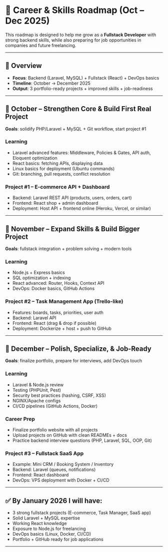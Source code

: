 # 🚀 Career & Skills Roadmap (Oct – Dec 2025)

This roadmap is designed to help me grow as a **Fullstack Developer** with strong backend skills, while also preparing for job opportunities in companies and future freelancing.

---

## 🎯 Overview
- **Focus**: Backend (Laravel, MySQL) + Fullstack (React) + DevOps basics  
- **Timeline**: October → December 2025  
- **Output**: 3 portfolio-ready projects + improved skills + job-readiness  

---

## 📅 October – Strengthen Core & Build First Real Project
**Goals**: solidify PHP/Laravel + MySQL + Git workflow, start project #1  

### Learning
- Laravel advanced features: Middleware, Policies & Gates, API auth, Eloquent optimization  
- React basics: fetching APIs, displaying data  
- Linux basics for deployment (Ubuntu commands)  
- Git: branching, pull requests, conflict resolution  

### Project #1 – **E-commerce API + Dashboard**
- Backend: Laravel REST API (products, users, orders, cart)  
- Frontend: React shop + admin dashboard  
- Deployment: Host API + frontend online (Heroku, Vercel, or similar)  

---

## 📅 November – Expand Skills & Build Bigger Project
**Goals**: fullstack integration + problem solving + modern tools  

### Learning
- Node.js + Express basics  
- SQL optimization + indexing  
- React advanced: Router, Hooks, Context API  
- DevOps: Docker basics, GitHub Actions  

### Project #2 – **Task Management App (Trello-like)**
- Features: boards, tasks, priorities, user auth  
- Backend: Laravel API  
- Frontend: React (drag & drop if possible)  
- Deployment: Dockerize + host + push to GitHub  

---

## 📅 December – Polish, Specialize, & Job-Ready
**Goals**: finalize portfolio, prepare for interviews, add DevOps touch  

### Learning
- Laravel & Node.js review  
- Testing (PHPUnit, Pest)  
- Security best practices (hashing, CSRF, XSS)  
- NGINX/Apache configs  
- CI/CD pipelines (GitHub Actions, Docker)  

### Career Prep
- Finalize portfolio website with all projects  
- Upload projects on GitHub with clean READMEs + docs  
- Practice backend interview questions (PHP, Laravel, SQL, OOP, Git)  

### Project #3 – **Fullstack SaaS App**
- Example: Mini CRM / Booking System / Inventory  
- Backend: Laravel (queues, notifications)  
- Frontend: React dashboard  
- DevOps: VPS deployment with Docker + CI/CD  

---

## ✅ By January 2026 I will have:
- 3 strong fullstack projects (E-commerce, Task Manager, SaaS app)  
- Solid Laravel + MySQL expertise  
- Working React knowledge  
- Exposure to Node.js for freelancing  
- DevOps basics (Linux, Docker, CI/CD)  
- Portfolio + GitHub ready for job applications  

---

